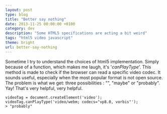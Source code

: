 ```yaml
---
layout: post
type: blog
title: "Better say nothing"
date: 2013-11-25 00:00:00 +0100
category: dev
description: "Some HTML5 specifications are acting a bit weird"
tags: "html5 video javascript"
theme: bright
url: better-say-nothing
---
```

Sometime I try to understand the choices of html5 implementation. Simply because of a function, which makes me laugh, it's '*canPlayType*'.
This method is made to check if the browser can read a specific video codec. It sounds useful, especially when the most popular format is not open source. The problem is what we get: three possibilities : "", "maybe" or "probably". Yay! That's very helpful, very helpful.

```
videoTag = document.createElement('video');
videoTag.canPlayType('video/webm; codecs="vp8.0, vorbis"');
> "probably"
```
